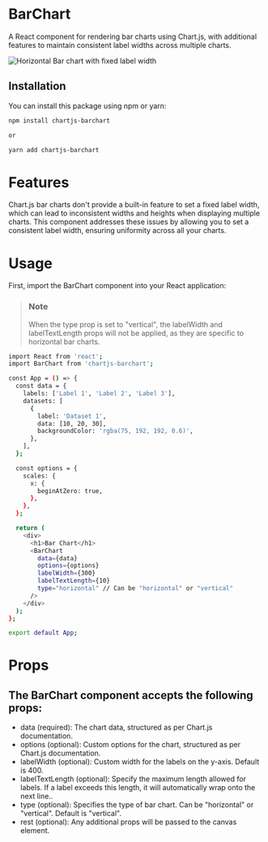 # BarChart

A React component for rendering bar charts using Chart.js, with additional features to maintain consistent label widths across multiple charts.

![Horizontal Bar chart with fixed label width](https://drive.google.com/uc?id=1eSm8Lw8-zNVQDjlY1FzZOzT7o-Jgp8YB)

## Installation

You can install this package using npm or yarn:

```bash
npm install chartjs-barchart

or

yarn add chartjs-barchart
```

# Features

Chart.js bar charts don't provide a built-in feature to set a fixed label width, which can lead to inconsistent widths and heights when displaying multiple charts. This component addresses these issues by allowing you to set a consistent label width, ensuring uniformity across all your charts.

# Usage

First, import the BarChart component into your React application:

> ### Note
>
> When the type prop is set to "vertical", the labelWidth and labelTextLength props will not be applied, as they are specific to horizontal bar charts.

```bash
import React from 'react';
import BarChart from 'chartjs-barchart';

const App = () => {
  const data = {
    labels: ['Label 1', 'Label 2', 'Label 3'],
    datasets: [
      {
        label: 'Dataset 1',
        data: [10, 20, 30],
        backgroundColor: 'rgba(75, 192, 192, 0.6)',
      },
    ],
  };

  const options = {
    scales: {
      x: {
        beginAtZero: true,
      },
    },
  };

  return (
    <div>
      <h1>Bar Chart</h1>
      <BarChart
        data={data}
        options={options}
        labelWidth={300}
        labelTextLength={10}
        type="horizontal" // Can be "horizontal" or "vertical"
      />
    </div>
  );
};

export default App;

```

# Props

## The BarChart component accepts the following props:

- data (required): The chart data, structured as per Chart.js documentation.
- options (optional): Custom options for the chart, structured as per Chart.js documentation.
- labelWidth (optional): Custom width for the labels on the y-axis. Default is 400.
- labelTextLength (optional): Specify the maximum length allowed for labels. If a label exceeds this length, it will automatically wrap onto the next line..
- type (optional): Specifies the type of bar chart. Can be "horizontal" or "vertical". Default is "vertical".
- rest (optional): Any additional props will be passed to the canvas element.
